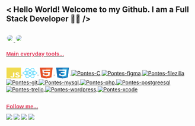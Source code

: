 ## < Hello World! Welcome to my Github. I am a Full Stack Developer 👨‍💻 />
##
<div align="start" style="display: inline-block;">
  <a href="https://github.com/pontesneto2">
  <img height="180em" src="https://github-readme-stats.vercel.app/api?username=pontesneto2&show_icons=true&theme=radical&include_all_commits=true&count_private=true" style = "border-radius:15px; border:solid 2px #FFF;"/>
  <img height="180em" src="https://github-readme-stats.vercel.app/api/top-langs/?username=pontesneto2&layout=demo&langs_count=7&theme=radical" style = "border-radius:15px; border:solid 2px #FFF;"/>
</div>

<h2 style="font-size: 15px; color:#E3405F; font-family:helvetica;">Main everyday tools...</h2>
<div style="display: inline_block;"><br>
  <img align="center" alt="Pontes-Js" height="30" width="40" src="https://raw.githubusercontent.com/devicons/devicon/master/icons/javascript/javascript-plain.svg">
  <img align="center" alt="Pontes-React" height="30" width="40" src="https://raw.githubusercontent.com/devicons/devicon/master/icons/react/react-original.svg">
  <img align="center" alt="Pontes-HTML" height="30" width="40" src="https://raw.githubusercontent.com/devicons/devicon/master/icons/html5/html5-original.svg">
  <img align="center" alt="Pontes-CSS" height="30" width="40" src="https://raw.githubusercontent.com/devicons/devicon/master/icons/css3/css3-original.svg">
  <img align="center" alt="Pontes-C" height="30" width="40" src="https://cdn.jsdelivr.net/gh/devicons/devicon/icons/cplusplus/cplusplus-original.svg"/>
  <img align="center" alt="Pontes-figma" height="30" width="40" src="https://cdn.jsdelivr.net/gh/devicons/devicon/icons/figma/figma-original.svg"/>
  <img align="center" alt="Pontes-filezilla" height="30" width="40" src="https://cdn.jsdelivr.net/gh/devicons/devicon/icons/filezilla/filezilla-plain.svg"/>
  <img align="center" alt="Pontes-git" height="30" width="40" src="https://cdn.jsdelivr.net/gh/devicons/devicon/icons/git/git-original.svg"/>
  <img align="center" alt="Pontes-mysql" height="30" width="40" src="https://cdn.jsdelivr.net/gh/devicons/devicon/icons/mysql/mysql-original-wordmark.svg"/>
  <img align="center" alt="Pontes-php" height="30" width="40" src="https://cdn.jsdelivr.net/gh/devicons/devicon/icons/php/php-original.svg"/>
  <img align="center" alt="Pontes-postgreesql" height="30" width="40" src="https://cdn.jsdelivr.net/gh/devicons/devicon/icons/postgresql/postgresql-original.svg"/>
  <img align="center" alt="Pontes-trello" height="30" width="40" src="https://cdn.jsdelivr.net/gh/devicons/devicon/icons/trello/trello-plain.svg"/>
  <img align="center" alt="Pontes-wordpress" height="30" width="40" src="https://cdn.jsdelivr.net/gh/devicons/devicon/icons/wordpress/wordpress-original.svg"/>
  <img align="center" alt="Pontes-xcode" height="30" width="40" src="https://cdn.jsdelivr.net/gh/devicons/devicon/icons/xcode/xcode-original.svg"/>
  
</div>
  
  ##
 <h2 style="font-size: 15px; color:#E3405F; font-family:helvetica;">Follow me...</h2>
<div> 
  <a href="https://instagram.com/fpontesneto" target="_blank"><img src="https://img.shields.io/badge/-Instagram-%23E4405F?style=for-the-badge&logo=instagram&logoColor=white" target="_blank"></a>
  <a href = "mailto:pontesneto2@gmail.com"><img src="https://img.shields.io/badge/-Gmail-%23333?style=for-the-badge&logo=gmail&logoColor=white" target="_blank"></a>
  <a href="https://www.linkedin.com/in/pontesnetodeveloper/" target="_blank"><img src="https://img.shields.io/badge/-LinkedIn-%230077B5?style=for-the-badge&logo=linkedin&logoColor=white" target="_blank"></a> 
    <a href="https://pontesnetodev.com" target="_blank"><img src="https://img.shields.io/badge/website-000000?style=for-the-badge&logo=About.me&logoColor=white" target="_blank"></a>
 
</div>

